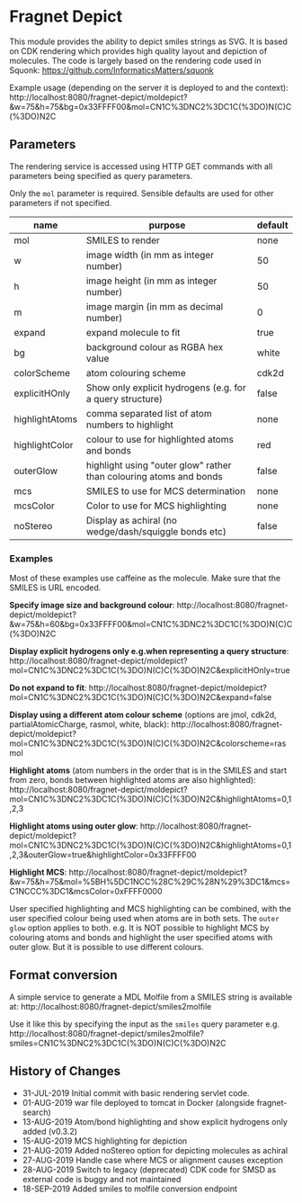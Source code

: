 # Fragnet Depict

This module provides the ability to depict smiles strings as SVG.
It is based on CDK rendering which provides high quality layout and depiction of molecules.
The code is largely based on the rendering code used in Squonk:
https://github.com/InformaticsMatters/squonk

Example usage (depending on the server it is deployed to and the context):
http://localhost:8080/fragnet-depict/moldepict?&w=75&h=75&bg=0x33FFFF00&mol=CN1C%3DNC2%3DC1C(%3DO)N(C)C(%3DO)N2C

## Parameters

The rendering service is accessed using HTTP GET commands with all parameters being specified as
query parameters.

Only the `mol` parameter is required. Sensible defaults are used for other parameters if not specified.

| name           | purpose                                                            | default |
| -------------- | ------------------------------------------------------------------ | ------- |
| mol            | SMILES to render                                                   | none    |
| w              | image width (in mm as integer number)                              | 50      | 
| h              | image height (in mm as integer number)                             | 50      | 
| m              | image margin (in mm as decimal number)                             | 0       |
| expand         | expand molecule to fit                                             | true    |
| bg             | background colour as RGBA hex value                                | white   |
| colorScheme    | atom colouring scheme                                              | cdk2d   |
| explicitHOnly  | Show only explicit hydrogens (e.g. for a query structure)          | false   |
| highlightAtoms | comma separated list of atom numbers to highlight                  | none    |
| highlightColor | colour to use for highlighted atoms and bonds                      | red     |
| outerGlow      | highlight using "outer glow" rather than colouring atoms and bonds | false   |
| mcs            | SMILES to use for MCS determination                                | none    |
| mcsColor       | Color to use for MCS highlighting                                  | none    |
| noStereo       | Display as achiral (no wedge/dash/squiggle bonds etc)              | false   |

### Examples

Most of these examples use caffeine as the molecule. Make sure that the SMILES is URL encoded.

**Specify image size and background colour**:
http://localhost:8080/fragnet-depict/moldepict?&w=75&h=60&bg=0x33FFFF00&mol=CN1C%3DNC2%3DC1C(%3DO)N(C)C(%3DO)N2C

**Display explicit hydrogens only e.g.when representing a query structure**:
http://localhost:8080/fragnet-depict/moldepict?mol=CN1C%3DNC2%3DC1C(%3DO)N(C)C(%3DO)N2C&explicitHOnly=true

**Do not expand to fit**:
http://localhost:8080/fragnet-depict/moldepict?mol=CN1C%3DNC2%3DC1C(%3DO)N(C)C(%3DO)N2C&expand=false

**Display using a different atom colour scheme** (options are jmol, cdk2d, partialAtomicCharge, rasmol, white, black):
http://localhost:8080/fragnet-depict/moldepict?mol=CN1C%3DNC2%3DC1C(%3DO)N(C)C(%3DO)N2C&colorscheme=rasmol

**Highlight atoms** (atom numbers in the order that is in the SMILES and start from zero, bonds between highlighted atoms are also highlighted):
http://localhost:8080/fragnet-depict/moldepict?mol=CN1C%3DNC2%3DC1C(%3DO)N(C)C(%3DO)N2C&highlightAtoms=0,1,2,3

**Highlight atoms using outer glow**:
http://localhost:8080/fragnet-depict/moldepict?mol=CN1C%3DNC2%3DC1C(%3DO)N(C)C(%3DO)N2C&highlightAtoms=0,1,2,3&outerGlow=true&highlightColor=0x33FFFF00

**Highlight MCS**:
http://localhost:8080/fragnet-depict/moldepict?&w=75&h=75&mol=%5BH%5DC1NCC%28C%29C%28N%29%3DC1&mcs=C1NCCC%3DC1&mcsColor=0xFFFF0000

User specified highlighting and MCS highlighting can be combined, with the user specified colour being used when atoms are
in both sets. The `outer glow` option applies to both. e.g. It is NOT possible to highlight MCS by colouring atoms and 
bonds and highlight the user specified atoms with outer glow. But it is possible to use different colours.


## Format conversion

A simple service to generate a MDL Molfile from a SMILES string is available at:
http://localhost:8080/fragnet-depict/smiles2molfile

Use it like this by specifying the input as the `smiles` query parameter e.g.
http://localhost:8080/fragnet-depict/smiles2molfile?smiles=CN1C%3DNC2%3DC1C(%3DO)N(C)C(%3DO)N2C 

## History of Changes

* 31-JUL-2019 Initial commit with basic rendering servlet code.
* 01-AUG-2019 war file deployed to tomcat in Docker (alongside fragnet-search)
* 13-AUG-2019 Atom/bond highlighting and show explicit hydrogens only added (v0.3.2)
* 15-AUG-2019 MCS highlighting for depiction
* 21-AUG-2019 Added noStereo option for depicting molecules as achiral
* 27-AUG-2019 Handle case where MCS or alignment causes exception
* 28-AUG-2019 Switch to legacy (deprecated) CDK code for SMSD as external code is buggy and not maintained
* 18-SEP-2019 Added smiles to molfile conversion endpoint
